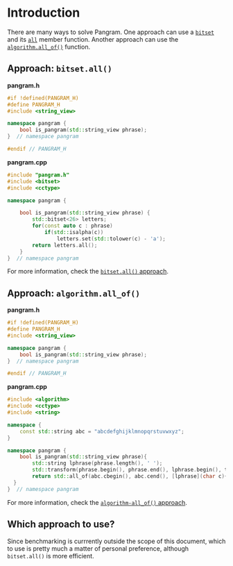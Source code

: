 # Introduction

There are many ways to solve Pangram.
One approach can use a [`bitset`][bitset] and its [`all`][all] member function.
Another approach can use the [`algorithm.all_of()`][all_of] function.

## Approach: `bitset.all()`


**pangram.h**
```cpp
#if !defined(PANGRAM_H)
#define PANGRAM_H
#include <string_view>

namespace pangram {
    bool is_pangram(std::string_view phrase);
}  // namespace pangram

#endif // PANGRAM_H
```

**pangram.cpp**

```cpp
#include "pangram.h"
#include <bitset>
#include <cctype>

namespace pangram {

    bool is_pangram(std::string_view phrase) {
        std::bitset<26> letters;
        for(const auto c : phrase)
            if(std::isalpha(c))
                letters.set(std::tolower(c) - 'a');
        return letters.all();
    }
}  // namespace pangram
```

For more information, check the [`bitset.all()` approach][approach-bitset-all].

## Approach: `algorithm.all_of()`

**pangram.h**
```cpp
#if !defined(PANGRAM_H)
#define PANGRAM_H
#include <string_view>

namespace pangram {
    bool is_pangram(std::string_view phrase);
}  // namespace pangram

#endif // PANGRAM_H
```

**pangram.cpp**

```cpp
#include <algorithm>
#include <cctype>
#include <string>

namespace {
    const std::string abc = "abcdefghijklmnopqrstuvwxyz";
}

namespace pangram {
    bool is_pangram(std::string_view phrase){
        std::string lphrase(phrase.length(), ' ');
        std::transform(phrase.begin(), phrase.end(), lphrase.begin(), tolower);
        return std::all_of(abc.cbegin(), abc.cend(), [lphrase](char c){return lphrase.find(c) != std::string::npos;});
  }
}  // namespace pangram
```

For more information, check the [`algorithm-all_of()` approach][approach-algorithm-allof].

## Which approach to use?

Since benchmarking is currrently outside the scope of this document, which to use is pretty much a matter of personal preference,
although `bitset.all()` is more efficient.

[bitset]: https://en.cppreference.com/w/cpp/utility/bitset
[all]: https://en.cppreference.com/w/cpp/utility/bitset/all_any_none
[all_of]: https://en.cppreference.com/w/cpp/algorithm/all_any_none_of
[approach-bitset-all]: https://exercism.org/tracks/cpp/exercises/pangram/approaches/bitset-all
[approach-algorithm-allof]: https://exercism.org/tracks/cpp/exercises/pangram/approaches/algorithm-allof
